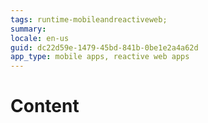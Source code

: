 ```yaml
---
tags: runtime-mobileandreactiveweb;  
summary: 
locale: en-us
guid: dc22d59e-1479-45bd-841b-0be1e2a4a62d
app_type: mobile apps, reactive web apps
---
```


# Content

